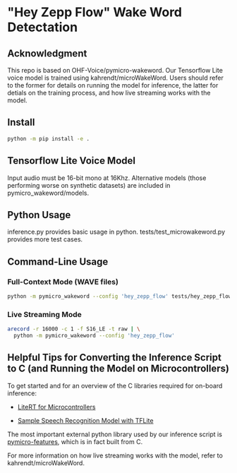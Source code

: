 # "Hey Zepp Flow" Wake Word Detectation

## Acknowledgment 
This repo is based on OHF-Voice/pymicro-wakeword. Our Tensorflow Lite voice model is trained using kahrendt/microWakeWord. Users should refer to the former for details on running the model for inference, the latter for detials on the training process, and how live streaming works with the model.

## Install 

``` sh
python -m pip install -e .
```

## Tensorflow Lite Voice Model

Input audio must be 16-bit mono at 16Khz. Alternative models (those performing worse on synthetic datasets) are included in pymicro_wakeword/models.

## Python Usage 

inference.py provides basic usage in python. tests/test_microwakeword.py provides more test cases.

## Command-Line Usage

### Full-Context Mode (WAVE files)

``` sh
python -m pymicro_wakeword --config 'hey_zepp_flow' tests/hey_zepp_flow/01.wav
```

### Live Streaming Mode

``` sh
arecord -r 16000 -c 1 -f S16_LE -t raw | \
  python -m pymicro_wakeword --config 'hey_zepp_flow'
```
## Helpful Tips for Converting the Inference Script to C (and Running the Model on Microcontrollers)

To get started and for an overview of the C libraries required for on-board inference:

* [LiteRT for Microcontrollers](https://ai.google.dev/edge/litert/microcontrollers/get_started)

* [Sample Speech Recognition Model with TFLite](https://github.com/tensorflow/tflite-micro/tree/main/tensorflow/lite/micro/examples/micro_speech)

The most important external python library used by our inference script is [pymicro-features](https://github.com/rhasspy/pymicro-features), which is in fact built from C.

For more information on how live streaming works with the model, refer to kahrendt/microWakeWord.
